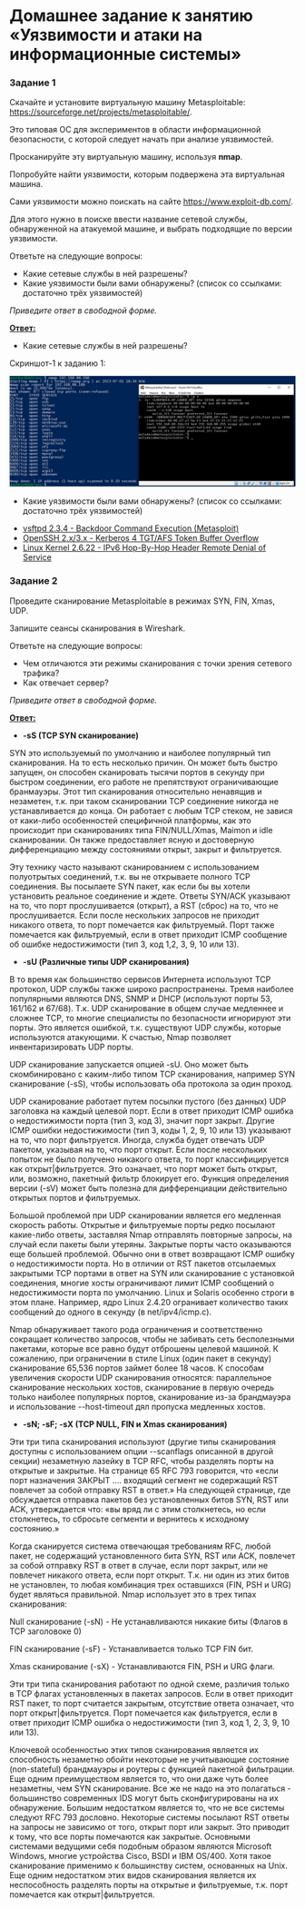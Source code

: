 # Домашнее задание к занятию «Уязвимости и атаки на информационные системы»

### Задание 1

Скачайте и установите виртуальную машину Metasploitable: https://sourceforge.net/projects/metasploitable/.

Это типовая ОС для экспериментов в области информационной безопасности, с которой следует начать при анализе уязвимостей.

Просканируйте эту виртуальную машину, используя **nmap**.

Попробуйте найти уязвимости, которым подвержена эта виртуальная машина.

Сами уязвимости можно поискать на сайте https://www.exploit-db.com/.

Для этого нужно в поиске ввести название сетевой службы, обнаруженной на атакуемой машине, и выбрать подходящие по версии уязвимости.

Ответьте на следующие вопросы:

- Какие сетевые службы в ней разрешены?
- Какие уязвимости были вами обнаружены? (список со ссылками: достаточно трёх уязвимостей)
  
*Приведите ответ в свободной форме.* 


<ins>**Ответ:**</ins>

- Какие сетевые службы в ней разрешены?

Скриншот-1 к заданию 1:

![Скриншот-1](https://github.com/alex31bel/sdb-homeworks/blob/main/img/13-1-1-1.PNG)


- Какие уязвимости были вами обнаружены? (список со ссылками: достаточно трёх уязвимостей)

* [vsftpd 2.3.4 - Backdoor Command Execution (Metasploit)](https://www.exploit-db.com/exploits/17491)
* [OpenSSH 2.x/3.x - Kerberos 4 TGT/AFS Token Buffer Overflow](https://www.exploit-db.com/exploits/21402)
* [Linux Kernel 2.6.22 - IPv6 Hop-By-Hop Header Remote Denial of Service](https://www.exploit-db.com/exploits/30902)



### Задание 2

Проведите сканирование Metasploitable в режимах SYN, FIN, Xmas, UDP.

Запишите сеансы сканирования в Wireshark.

Ответьте на следующие вопросы:

- Чем отличаются эти режимы сканирования с точки зрения сетевого трафика?
- Как отвечает сервер?

*Приведите ответ в свободной форме.*


<ins>**Ответ:**</ins>

* **-sS (TCP SYN сканирование)**

SYN это используемый по умолчанию и наиболее популярный тип сканирования. На то есть несколько причин. Он может быть быстро запущен, он способен сканировать тысячи портов в секунду при быстром соединении, его работе не препятствуют ограничивающие бранмауэры. Этот тип сканирования относительно ненавящив и незаметен, т.к. при таком сканировании TCP соединение никогда не устанавливается до конца. Он работает с любым TCP стеком, не завися от каки-либо особенностей специфичной платформы, как это происходит при сканированиях типа FIN/NULL/Xmas, Maimon и idle сканировании. Он также предоставляет ясную и достоверную дифференциацию между состояниями открыт, закрыт и фильтруется.

Эту технику часто называют сканированием с использованием полуотрытых соединений, т.к. вы не открываете полного TCP соединения. Вы посылаете SYN пакет, как если бы вы хотели установить реальное соединение и ждете. Ответы SYN/ACK указывают на то, что порт прослушивается (открыт), а RST (сброс) на то, что не прослушивается. Если после нескольких запросов не приходит никакого ответа, то порт помечается как фильтруемый. Порт также помечается как фильтруемый, если в ответ приходит ICMP сообщение об ошибке недостижимости (тип 3, код 1,2, 3, 9, 10 или 13).

* **-sU (Различные типы UDP сканирования)**

В то время как большинство сервисов Интернета используют TCP протокол, UDP службы также широко распространены. Тремя наиболее популярными являются DNS, SNMP и DHCP (используют порты 53, 161/162 и 67/68). Т.к. UDP сканирование в общем случае медленнее и сложнее TCP, то многие специалисты по безопасности игнорируют эти порты. Это является ошибкой, т.к. существуют UDP службы, которые используются атакующими. К счастью, Nmap позволяет инвентаризировать UDP порты.

UDP сканирование запускается опцией -sU. Оно может быть скомбинировано с каким-либо типом TCP сканирования, например SYN сканирование (-sS), чтобы использовать оба протокола за один проход.

UDP сканирование работает путем посылки пустого (без данных) UDP заголовка на каждый целевой порт. Если в ответ приходит ICMP ошибка о недостижимости порта (тип 3, код 3), значит порт закрыт. Другие ICMP ошибки недостижимости (тип 3, коды 1, 2, 9, 10 или 13) указывают на то, что порт фильтруется. Иногда, служба будет отвечать UDP пакетом, указывая на то, что порт открыт. Если после нескольких попыток не было получено никакого ответа, то порт классифицируется как открыт|фильтруется. Это означает, что порт может быть открыт, или, возможно, пакетный фильтр блокирует его. Функция определения версии (-sV) может быть полезна для дифференциации действительно открытых портов и фильтруемых.

Большой проблемой при UDP сканировании является его медленная скорость работы. Открытые и фильтруемые порты редко посылают какие-либо ответы, заставляя Nmap отправлять повторные запросы, на случай если пакеты были утеряны. Закрытые порты часто оказываются еще большей проблемой. Обычно они в ответ возвращают ICMP ошибку о недостижимости порта. Но в отличии от RST пакетов отсылаемых закрытыми TCP портами в ответ на SYN или сканирование с установкой соединения, многие хосты ограничивают лимит ICMP сообщений о недостижимости порта по умолчанию. Linux и Solaris особенно строги в этом плане. Например, ядро Linux 2.4.20 огранивает количество таких сообщений до одного в секунду (в net/ipv4/icmp.c).

Nmap обнаруживает такого рода ограничения и соответственно сокращает количество запросов, чтобы не забивать сеть бесполезными пакетами, которые все равно будут отброшены целевой машиной. К сожалению, при ограничении в стиле Linux (один пакет в секунду) сканирование 65,536 портов займет более 18 часов. К способам увеличения скорости UDP сканирования относятся: параллельное сканирование нескольких хостов, сканирование в первую очередь только наиболее популярных портов, сканирование из-за брандмауэра и использование --host-timeout дял пропуска медленных хостов.

* **-sN; -sF; -sX (TCP NULL, FIN и Xmas сканирования)**

Эти три типа сканирования используют (другие типы сканирования доступны с использованием опции --scanflags описанной в другой секции) незаметную лазейку в TCP RFC, чтобы разделять порты на открытые и закрытые. На странице 65 RFC 793 говорится, что «если порт назначения ЗАКРЫТ .... входящий сегмент не содержащий RST повлечет за собой отправку RST в ответ.» На следующей странице, где обсуждается отправка пакетов без установленных битов SYN, RST или ACK, утверждается что: «вы вряд ли с этим столкнетесь, но если столкнетесь, то сбросьте сегменти и вернитесь к исходному состоянию.»

Когда сканируется система отвечающая требованиям RFC, любой пакет, не содержащий установленного бита SYN, RST или ACK, повлечет за собой отправку RST в ответ в случае, если порт закрыт, или не повлечет никакого ответа, если порт открыт. Т.к. ни один из этих битов не установлен, то любая комбинация трех оставшихся (FIN, PSH и URG) будет являться правильной. Nmap использует это в трех типах сканирования:

Null сканирование (-sN) - Не устанавливаются никакие биты (Флагов в TCP заголовоке 0)

FIN сканирование (-sF) - Устанавливается только TCP FIN бит.

Xmas сканирование (-sX) - Устанавливаются FIN, PSH и URG флаги.

Эти три типа сканирования работают по одной схеме, различия только в TCP флагах установленных в пакетах запросов. Если в ответ приходит RST пакет, то порт считается закрытым, отсутствие ответа означает, что порт открыт|фильтруется. Порт помечается как фильтруется, если в ответ приходит ICMP ошибка о недостижимости (тип 3, код 1, 2, 3, 9, 10 или 13).

Ключевой особенностью этих типов сканирования является их способность незаметно обойти некоторые не учитывающие состояние (non-stateful) брандмауэры и роутеры с функцией пакетной фильтрации. Еще одним преимуществом является то, что они даже чуть более незаметны, чем SYN сканирование. Все же не надо на это полагаться - большинство современных IDS могут быть сконфигурированы на их обнаружение. Большим недостатком является то, что не все системы следуют RFC 793 дословно. Некоторые системы посылают RST ответы на запросы не зависимо от того, открыт порт или закрыт. Это приводит к тому, что все порты помечаются как закрытые. Основными системами ведущими себя подобным образом являются Microsoft Windows, многие устройства Cisco, BSDI и IBM OS/400. Хотя такое сканирование применимо к большинству систем, основанных на Unix. Еще одним недостатком этих видов сканирования является их неспособность разделять порты на открытые и фильтруемые, т.к. порт помечается как открыт|фильтруется.